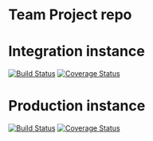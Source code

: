 # Team Project repo
# Integration instance
[![Build Status](https://app.travis-ci.com/gcivil-nyu-org/INET-Team-1-F2022.svg?branch=develop)](https://app.travis-ci.com/gcivil-nyu-org/INET-Team-1-F2022)
[![Coverage Status](https://coveralls.io/repos/github/gcivil-nyu-org/INET-Team-1-F2022/badge.svg?branch=develop)](https://coveralls.io/github/gcivil-nyu-org/INET-Team-1-F2022?branch=develop)

# Production instance
[![Build Status](https://app.travis-ci.com/gcivil-nyu-org/INET-Team-1-F2022.svg?branch=main)](https://app.travis-ci.com/gcivil-nyu-org/INET-Team-1-F2022)
[![Coverage Status](https://coveralls.io/repos/github/gcivil-nyu-org/INET-Team-1-F2022/badge.svg?branch=main)](https://coveralls.io/github/gcivil-nyu-org/INET-Team-1-F2022?branch=main)
